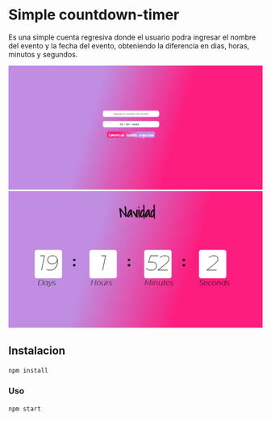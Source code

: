 #  Simple countdown-timer
Es una simple cuenta regresiva donde el usuario podra ingresar el nombre del evento y la fecha del evento, obteniendo la diferencia en dias, horas, minutos y segundos.

![foto](./public/count1.png)
![foto](./public/count2.png)

## Instalacion
`npm install`

### Uso
`npm start`